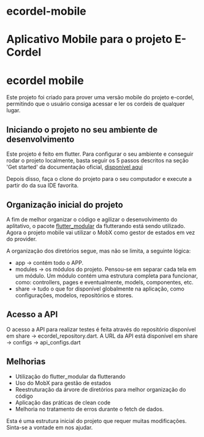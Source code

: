 # ecordel-mobile
Aplicativo Mobile para o projeto E-Cordel
=======
# ecordel mobile

Este projeto foi criado para prover uma versão mobile do projeto e-cordel, permitindo que o usuário consiga acessar e ler os cordeis de qualquer lugar.

## Iniciando o projeto no seu ambiente de desenvolvimento
Este projeto é feito em flutter. 
Para configurar o seu ambiente e conseguir rodar o projeto localmente, basta seguir os 5 passos descritos na seção 'Get started' da documentação oficial, [disponível aqui](https://flutter.dev/docs/get-started/install)

Depois disso, faça o clone do projeto para o seu computador e execute a partir do da sua IDE favorita.


## Organização inicial do projeto
A fim de melhor organizar o código e agilizar o desenvolvimento do aplitativo, o pacote [flutter_modular](https://pub.dev/packages/flutter_modular) da flutterando está sendo utilizado. Agora o projeto mobile vai utilizar o MobX como gestor de estados em vez do provider.

A organização dos diretórios segue, mas não se limita, a seguinte lógica: 
 - app -> contém todo o APP.
 - modules -> os módulos do projeto. Pensou-se em separar cada tela em um módulo. Um módulo contém uma estrutura completa para funcionar, como: controllers, pages e eventualmente, models, componentes, etc.
 - share -> tudo o que for disponível globalmente na aplicação, como configurações, modelos, repositórios e stores.
 
 ## Acesso a API
 
O acesso a API para realizar testes é feita através do repositório disponível em share -> ecordel_repository.dart. A URL da API está disponível em share -> configs -> api_configs.dart



## Melhorias
- Utilização do flutter_modular da flutterando
- Uso do MobX para gestão de estados
- Reestruturação da árvore de diretórios para melhor organização do código
- Aplicação das práticas de clean code
- Melhoria no tratamento de erros durante o fetch de dados.

Esta é uma estrutura inicial do projeto que requer muitas modificações. Sinta-se a vontade em nos ajudar.



